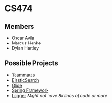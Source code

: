 # CS474

## Members
- Oscar Avila
- Marcus Henke
- Dylan Hartley

## Possible Projects
- [Teammates](https://github.com/TEAMMATES/teammates)
- [ElasticSearch](https://github.com/elastic/elasticsearch)
- [Glide](https://github.com/bumptech/glide)
- [Spring Framework](https://github.com/spring-projects/spring-framework)
- [Logger](https://github.com/orhanobut/logger) *Might not have 8k lines of code or more*
